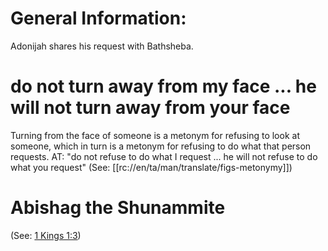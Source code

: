 # General Information:

Adonijah shares his request with Bathsheba.

# do not turn away from my face ... he will not turn away from your face

Turning from the face of someone is a metonym for refusing to look at someone, which in turn is a metonym for refusing to do what that person requests. AT: "do not refuse to do what I request ... he will not refuse to do what you request" (See: [[rc://en/ta/man/translate/figs-metonymy]])

# Abishag the Shunammite

(See: [1 Kings 1:3](../01/03.md))